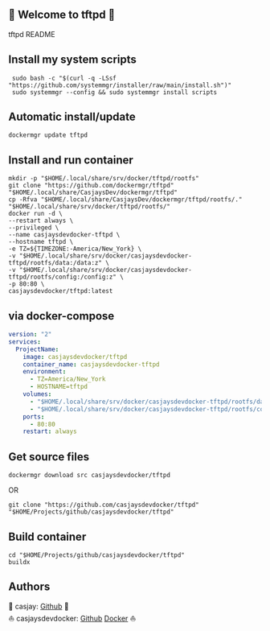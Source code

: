 ## 👋 Welcome to tftpd 🚀  

tftpd README  
  
  
## Install my system scripts  

```shell
 sudo bash -c "$(curl -q -LSsf "https://github.com/systemmgr/installer/raw/main/install.sh")"
 sudo systemmgr --config && sudo systemmgr install scripts  
```
  
## Automatic install/update  
  
```shell
dockermgr update tftpd
```
  
## Install and run container
  
```shell
mkdir -p "$HOME/.local/share/srv/docker/tftpd/rootfs"
git clone "https://github.com/dockermgr/tftpd" "$HOME/.local/share/CasjaysDev/dockermgr/tftpd"
cp -Rfva "$HOME/.local/share/CasjaysDev/dockermgr/tftpd/rootfs/." "$HOME/.local/share/srv/docker/tftpd/rootfs/"
docker run -d \
--restart always \
--privileged \
--name casjaysdevdocker-tftpd \
--hostname tftpd \
-e TZ=${TIMEZONE:-America/New_York} \
-v "$HOME/.local/share/srv/docker/casjaysdevdocker-tftpd/rootfs/data:/data:z" \
-v "$HOME/.local/share/srv/docker/casjaysdevdocker-tftpd/rootfs/config:/config:z" \
-p 80:80 \
casjaysdevdocker/tftpd:latest
```
  
## via docker-compose  
  
```yaml
version: "2"
services:
  ProjectName:
    image: casjaysdevdocker/tftpd
    container_name: casjaysdevdocker-tftpd
    environment:
      - TZ=America/New_York
      - HOSTNAME=tftpd
    volumes:
      - "$HOME/.local/share/srv/docker/casjaysdevdocker-tftpd/rootfs/data:/data:z"
      - "$HOME/.local/share/srv/docker/casjaysdevdocker-tftpd/rootfs/config:/config:z"
    ports:
      - 80:80
    restart: always
```
  
## Get source files  
  
```shell
dockermgr download src casjaysdevdocker/tftpd
```
  
OR
  
```shell
git clone "https://github.com/casjaysdevdocker/tftpd" "$HOME/Projects/github/casjaysdevdocker/tftpd"
```
  
## Build container  
  
```shell
cd "$HOME/Projects/github/casjaysdevdocker/tftpd"
buildx 
```
  
## Authors  
  
🤖 casjay: [Github](https://github.com/casjay) 🤖  
⛵ casjaysdevdocker: [Github](https://github.com/casjaysdevdocker) [Docker](https://hub.docker.com/u/casjaysdevdocker) ⛵  
